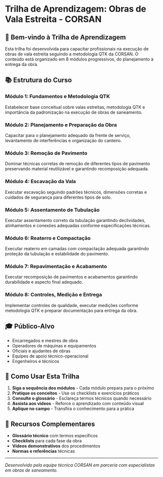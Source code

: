# Trilha de Aprendizagem: Obras de Vala Estreita - CORSAN

## 🎯 Bem-vindo à Trilha de Aprendizagem

Esta trilha foi desenvolvida para capacitar profissionais na execução de obras de vala estreita seguindo a metodologia QTK da CORSAN. O conteúdo está organizado em 8 módulos progressivos, do planejamento à entrega da obra.

## 📚 Estrutura do Curso

### **Módulo 1: Fundamentos e Metodologia QTK**
Estabelecer base conceitual sobre valas estreitas, metodologia QTK e importância da padronização na execução de obras de saneamento.

### **Módulo 2: Planejamento e Preparação da Obra**
Capacitar para o planejamento adequado da frente de serviço, levantamento de interferências e organização do canteiro.

### **Módulo 3: Remoção de Pavimento**
Dominar técnicas corretas de remoção de diferentes tipos de pavimento preservando material reutilizável e garantindo recomposição adequada.

### **Módulo 4: Escavação da Vala**
Executar escavação seguindo padrões técnicos, dimensões corretas e cuidados de segurança para diferentes tipos de solo.

### **Módulo 5: Assentamento de Tubulação**
Executar assentamento correto da tubulação garantindo declividades, alinhamentos e conexões adequadas conforme especificações técnicas.

### **Módulo 6: Reaterro e Compactação**
Executar reaterro em camadas com compactação adequada garantindo proteção da tubulação e estabilidade do pavimento.

### **Módulo 7: Repavimentação e Acabamento**
Executar recomposição de pavimentos e acabamentos garantindo durabilidade e aspecto final adequado.

### **Módulo 8: Controles, Medição e Entrega**
Implementar controles de qualidade, executar medições conforme metodologia QTK e preparar documentação para entrega da obra.

## 🎓 Público-Alvo

- Encarregados e mestres de obra
- Operadores de máquinas e equipamentos
- Oficiais e ajudantes de obras
- Equipes de apoio técnico-operacional
- Engenheiros e técnicos

## 📱 Como Usar Esta Trilha

1. **Siga a sequência dos módulos** - Cada módulo prepara para o próximo
2. **Pratique os conceitos** - Use os checklists e exercícios práticos
3. **Consulte o glossário** - Esclareça termos técnicos quando necessário
4. **Assista aos vídeos** - Reforce o aprendizado com conteúdo visual
5. **Aplique no campo** - Transfira o conhecimento para a prática

## 🔗 Recursos Complementares

- **Glossário técnico** com termos específicos
- **Checklists** para cada fase da obra
- **Vídeos demonstrativos** dos procedimentos
- **Normas e referências** técnicas

---

*Desenvolvido pela equipe técnica CORSAN em parceria com especialistas em obras de saneamento.*

